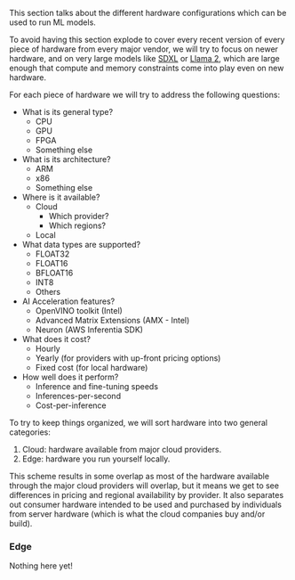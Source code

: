 
This section talks about the different hardware configurations which can be used to run ML models. 

To avoid having this section explode to cover every recent version of every piece of hardware from every major vendor, we will try to focus on newer hardware, and on very large models like [SDXL](https://huggingface.co/docs/diffusers/en/using-diffusers/sdxl) or [Llama 2](https://huggingface.co/meta-llama), which are large enough that compute and memory constraints come into play even on new hardware.

For each piece of hardware we will try to address the following questions:

- What is its general type? 
    - CPU
    - GPU
    - FPGA
    - Something else
- What is its architecture? 
    - ARM
    - x86
    - Something else
- Where is it available? 
    - Cloud
        - Which provider?
        - Which regions?
    - Local
- What data types are supported? 
    - FLOAT32
    - FLOAT16
    - BFLOAT16
    - INT8
    - Others
- AI Acceleration features? 
    - OpenVINO toolkit (Intel)
    - Advanced Matrix Extensions (AMX - Intel)
    - Neuron (AWS Inferentia SDK)
- What does it cost?
    - Hourly
    - Yearly (for providers with up-front pricing options)
    - Fixed cost (for local hardware)
- How well does it perform? 
    - Inference and fine-tuning speeds
    - Inferences-per-second
    - Cost-per-inference

To try to keep things organized, we will sort hardware into two general categories:

1. Cloud: hardware available from major cloud providers.
2. Edge: hardware you run yourself locally.

This scheme results in some overlap as most of the hardware available through the major cloud providers will overlap, but it means we get to see differences in pricing and regional availability by provider. It also separates out consumer hardware intended to be used and purchased by individuals from server hardware (which is what the cloud companies buy and/or build). 




### Edge

Nothing here yet!

